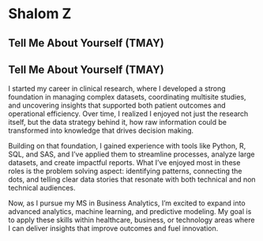 # Shalom Z

## Tell Me About Yourself (TMAY) 
## Tell Me About Yourself (TMAY)

I started my career in clinical research, where I developed a strong foundation in managing complex datasets, coordinating multisite studies, and uncovering insights that supported both patient outcomes and operational efficiency. Over time, I realized I enjoyed not just the research itself, but the data strategy behind it, how raw information could be transformed into knowledge that drives decision making.

Building on that foundation, I gained experience with tools like Python, R, SQL, and SAS, and I’ve applied them to streamline processes, analyze large datasets, and create impactful reports. What I’ve enjoyed most in these roles is the problem solving aspect: identifying patterns, connecting the dots, and telling clear data stories that resonate with both technical and non technical audiences.

Now, as I pursue my MS in Business Analytics, I’m excited to expand into advanced analytics, machine learning, and predictive modeling. My goal is to apply these skills within healthcare, business, or technology areas where I can deliver insights that improve outcomes and fuel innovation.
